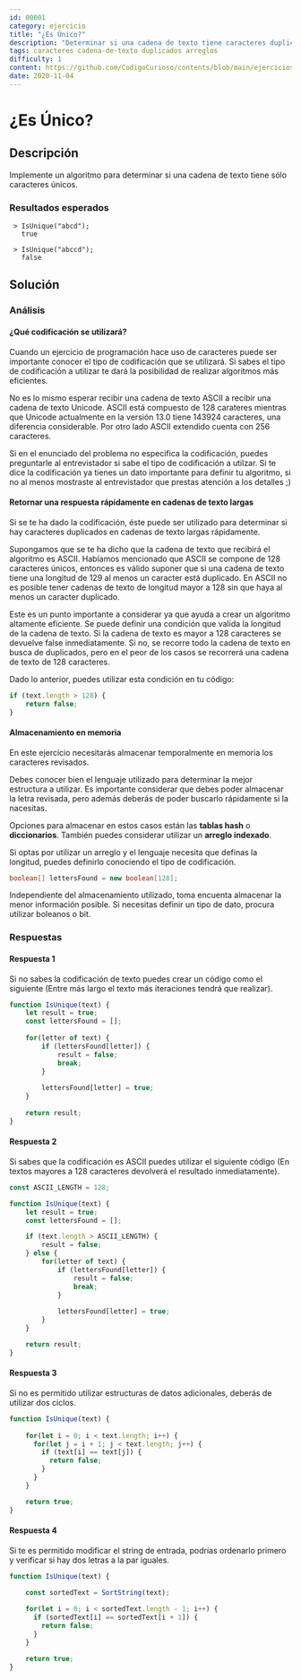 ```yaml
---
id: 00001
category: ejercicio
title: "¿Es Único?"
description: "Determinar si una cadena de texto tiene caracteres duplicados"
tags: caracteres cadena-de-texto duplicados arreglos
difficulty: 1
content: https://github.com/CodigoCurioso/contents/blob/main/ejercicios/00001-es-unico.md
date: 2020-11-04
---
```


# ¿Es Único?

## Descripción

Implemente un algoritmo para determinar si una cadena de texto tiene sólo caracteres únicos.

### Resultados esperados

``` shell
 > IsUnique("abcd");
   true
```

``` shell
 > IsUnique("abccd");
   false
```

## Solución

### Análisis

#### ¿Qué codificación se utilizará?

Cuando un ejercicio de programación hace uso de caracteres puede ser importante conocer el tipo de codificación que se utilizará. Si sabes el tipo de codificación a utilizar te dará la posibilidad de realizar algoritmos más eficientes.

No es lo mismo esperar recibir una cadena de texto ASCII a recibir una cadena de texto Unicode. ASCII está compuesto de 128 carateres mientras que Unicode actualmente en la versión 13.0 tiene 143924 caracteres, una diferencia considerable. Por otro lado ASCII extendido cuenta con 256 caracteres.

Si en el enunciado del problema no especifica la codificación, puedes preguntarle al entrevistador si sabe el tipo de codificación a utilzar. Si te dice la codificación ya tienes un dato importante para definir tu algoritmo, si no al menos mostraste al entrevistador que prestas atención a los detalles ;)

#### Retornar una respuesta rápidamente en cadenas de texto largas

Si se te ha dado la codificación, éste puede ser utilizado para determinar si hay caracteres duplicados en cadenas de texto largas rápidamente.

Supongamos que se te ha dicho que la cadena de texto que recibirá el algoritmo es ASCII. Habíamos mencionado que ASCII se compone de 128 caracteres únicos, entonces es válido suponer que si una cadena de texto tiene una longitud de 129 al menos un caracter está duplicado. En ASCII no es posible tener cadenas de texto de longitud mayor a 128 sin que haya al menos un caracter duplicado.

Este es un punto importante a considerar ya que ayuda a crear un algoritmo altamente eficiente. Se puede definir una condición que valida la longitud de la cadena de texto. Si la cadena de texto es mayor a 128 caracteres se devuelve false inmediatamente. Si no, se recorre todo la cadena de texto en busca de duplicados, pero en el peor de los casos se recorrerá una cadena de texto de 128 caracteres.

Dado lo anterior, puedes utilizar esta condición en tu código:

``` JavaScript
if (text.length > 128) {
    return false;
}
```

#### Almacenamiento en memoria

En este ejercicio necesitarás almacenar temporalmente en memoria los caracteres revisados.

Debes conocer bien el lenguaje utilizado para determinar la mejor estructura a utilizar. Es importante considerar que debes poder almacenar la letra revisada, pero además deberás de poder buscarlo rápidamente si la nacesitas.

Opciones para almacenar en estos casos están las **tablas hash** o **diccionarios**. También puedes considerar utilizar un **arreglo indexado**.

Si optas por utilizar un arreglo y el lenguaje necesita que definas la longitud, puedes definirlo conociendo el tipo de codificación.

``` Java
boolean[] lettersFound = new boolean[128];
```

Independiente del almacenamiento utilizado, toma encuenta almacenar la menor información posible. Si necesitas definir un tipo de dato, procura utilizar boleanos o bit.

### Respuestas

#### Respuesta 1

Si no sabes la codificación de texto puedes crear un código como el siguiente (Entre más largo el texto más iteraciones tendrá que realizar).

``` JavaScript
function IsUnique(text) {
    let result = true;
    const lettersFound = [];
    
    for(letter of text) {
        if (lettersFound[letter]) {
            result = false;
            break;
        } 
    
        lettersFound[letter] = true;
    }
    
    return result;
}
```

#### Respuesta 2

Si sabes que la codificación es ASCII puedes utilizar el siguiente código (En textos mayores a 128 caracteres devolverá el resultado inmediatamente).

``` JavaScript
const ASCII_LENGTH = 128;

function IsUnique(text) {
    let result = true;
    const lettersFound = [];

    if (text.length > ASCII_LENGTH) {
        result = false;
    } else {
        for(letter of text) {
            if (lettersFound[letter]) {
                result = false;
                break;
            } 
        
            lettersFound[letter] = true;
        }
    }

    return result;
}
```

#### Respuesta 3

Si no es permitido utilizar estructuras de datos adicionales, deberás de utilizar dos ciclos.

``` JavaScript
function IsUnique(text) {
    
    for(let i = 0; i < text.length; i++) {
      for(let j = i + 1; j < text.length; j++) {
        if (text[i] == text[j]) {
          return false;
        }
      }
    }

    return true;
}
```

#### Respuesta 4

Si te es permitido modificar el string de entrada, podrías ordenarlo primero y verificar si hay dos letras a la par iguales.

``` JavaScript
function IsUnique(text) {
    
    const sortedText = SortString(text);

    for(let i = 0; i < sortedText.length - 1; i++) {
      if (sortedText[i] == sortedText[i + 1]) {
        return false;
      }
    }

    return true;
}
```

